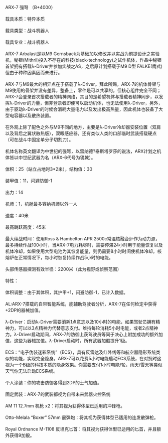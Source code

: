 <title>ARX-7 强弩</title>
<meta name="GENERATOR" content="WinCHM">
<meta http-equiv="Content-Type" content="text/html; charset=gb2312">
<br>ARX-7 强弩 （B+4000）
<br>
<br>载具本质：特异本质
<br>
<br>载具类型：战斗机器人
<br>
<br>载具专业：战斗机器人 
<br>
<br>ARX-7 Arbalast是以M9 Gernsback为基础加以修改并以实战为前提设计之实验机，秘银(Mithril)投入不存在的科技(black-technology)之试作机体，作品中秘银首架拥有搭载λ-Driver并参加实战之AS，之后原计划搭载于M9 D型 FALKE(鹰式)但由于种种因素因而未进行。
<br>
<br>ARX-7与M9最大的相异点在于搭载了λ-Driver。拜此所赐，ARX-7的机体骨架与M9使用的骨架并没有差异，整备上，零件是可以共享的，但核心组件完全不同；ARX-7会登录首次搭载者的精神网络，其目的是希望机体与搭载者精神同步，以发挥λ-Driver的力量，但非登录者即便可以启动机体，也无法使用λ-Driver，另外，由于驱动λ-Driver的时候会消耗大量电力以及发出极高热量，因此机体也装备了大型电容器以及散热装置。
<br>
<br>在外观上除了配色之外与M9不同的地方，主要是λ-Driver冷却器安装位置（双肩以及背后之翼状散热版），双眼感应器，还有类似人类的口部临时武装搭载硬点（可在战斗中固定单分子切割刀）。
<br>
<br>机体名称英文翻译为中世纪的强弩，以雷纳德?泰斯塔罗莎的说法，ARX计划之机体皆以中世纪武器为名（ARX-6代号为锐戟）。
<br>
<br>体积：25（站立占地时3*2米），结构值：30
<br>
<br>装甲值：11，闪避防御-1  
<br>
<br>出力：14 
<br>
<br>机师：1，机舱最多容纳机师以外一人
<br>
<br>速度：40米 
<br>
<br>最高跳跃高度：45米
<br>
<br>最大续战时间：使用Ross & Hambelton APR 2500c常温核融合炉作为动力源，最多持续作战100小时，当ARX-7电力耗尽时，需要停滞24小时用于能量恢复以及机体冷却，如果使用大型电池为其恢复能量，则仍需要8小时时间使机体冷却。核熔炉在正常情况下，每小时恢复持续作战5小时的电能。
<br>
<br>头部传感器探测有效半径：2200米（此为视野或侦察范围）
<br>
<br>特性：
<br>
<br>体积调整：由于其体积，其护甲+1，闪避防御-1，已计入数据。
<br>
<br>AL:ARX-7搭载的自带智能系统，能辅助驾驶者分析，ARX-7在任何检定中获得+2DP的器械加值。
<br>
<br>λ-Driver：启动λ-Driver需要消耗1点意志以及10小时的电能，如果驾驶员拥有精神力，可以以3点精神力代替意志支付。维持每轮消耗5小时电能，或者2点精神力。λ-Driver启动期间，ARX-7的防御上获驾驶员等同于决心上附加成功的额外加值，这些为器械加值。λ-Driver启动时，所有武器加骰提升1级。
<br>
<br>ECS：“电子伪装迷彩系统”（ECS），具有反雷达及红外线等和航空器隐形系统类似的功能，实现完全隐身。ARX-7可以花费5小时电能启动ECS系统，在对抗时这视为一个B级的科技本质的隐身效果。你需要支付1小时电能/轮，雨天/雪天等类似天气你无法启动ECS系统。
<br>
<br>个人涂装：你的攻击防御各得到2DP的士气加值。
<br>
<br>固定武装：ARX-7的武装都视为自带未来武器火控系统
<br>
<br>AM 11 12.7mm 机枪 x2：将其视为获得体型已适用的冲锋枪。
<br>
<br>Otto-Melala “Boxer” 57mm 霰弹炮：将其视为获得体型已适用的连发散弹枪。
<br>
<br>Royal Ordnance M-1108 反坦克匕首：将其视为获得体型已适用的匕首，并且额外获得9加骰。